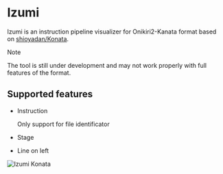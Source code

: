 # Izumi

Izumi is an instruction pipeline visualizer for Onikiri2-Kanata format based on [shioyadan/Konata](https://github.com/shioyadan/Konata).

> [!Note]
> The tool is still under development and may not work properly with full
> features of the format.

## Supported features

- Instruction

    Only support for file identificator
- Stage
- Line on left

![Izumi Konata](https://external-content.duckduckgo.com/iu/?u=https%3A%2F%2Fstatic.zerochan.net%2FIzumi.Konata.full.955876.jpg&f=1&nofb=1&ipt=11ebd39eb2229bec63db528410089c03d01dd9a541df01063ee5c809b6c69f58&ipo=images)

